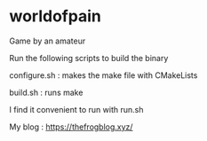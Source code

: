 # worldofpain
Game by an amateur

Run the following scripts to build the binary

configure.sh : makes the make file with CMakeLists

build.sh : runs make

I find it convenient to run with run.sh

My blog : https://thefrogblog.xyz/
